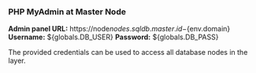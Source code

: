 ### PHP MyAdmin at Master Node
**Admin panel URL:** https://node${nodes.sqldb.master.id}-${env.domain}
**Username:** ${globals.DB_USER}
**Password:** ${globals.DB_PASS}

The provided credentials can be used to access all database nodes in the layer.
